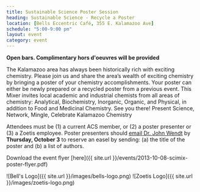 ```yaml
---
title: Sustainable Science Poster Session
heading: Sustainable Science - Recycle a Poster
location: [Bells Eccentric Café, 355 E. Kalamazoo Ave]
schedule: "5:00-9:00 pm"
layout: event
category: event
---
```


**Open bars. Complimentary hors d'oeuvres will be provided**

The Kalamazoo area has always been historically rich with exciting
chemistry. Please join us and share the area’s wealth of exciting
chemistry by bringing a poster of your chemistry accomplishments. Your
poster can either be newly prepared or a recycled poster from a
previous event. This Mixer invites local academic and industrial
chemists from all areas of chemistry: Analytical, Biochemistry,
Inorganic, Organic, and Physical, in addition to Food and Medicinal
Chemistry. See you there!  Present Science, Network, Mingle, Celebrate
Kalamazoo Chemistry

Attendees must be (1) a current ACS member, or (2) a poster presenter
or (3) a Zoetis employee. Poster presenters should [email Dr. John
Wendt](mailto:john.a.wendt@zoetis.com "john.a.wnedt@zoetis.com") by **Thursday, October 3** to reserve
an easel by sending: (a) the title of the poster and (b) a list of
authors.

Download the event flyer [here]({{ site.url }}/events/2013-10-08-scimix-poster-flyer.pdf)

![Bell's Logo]({{ site.url }}/images/bells-logo.png)
![Zoetis Logo]({{ site.url }}/images/zoetis-logo.png)